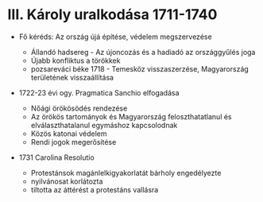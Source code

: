 # III. Károly uralkodása 1711-1740


- Fő kéréds: Az ország újá építése, védelem megszervezése
    - Állandó hadsereg - Az újoncozás és a hadiadó az országgyűlés joga
    - Újabb konfliktus a törökkek
    - pozsareváci béke 1718 - Temesköz visszaszerzése, Magyarország területének visszaállítása

- 1722-23 évi ogy. Pragmatica Sanchio elfogadása
    - Nőági örökösödés rendezése
    - Az örökös tartományok és Magyarország feloszthatatlanul és elválaszthatalanul egymáshoz kapcsolodnak
    - Közös katonai védelem
    - Rendi jogok megerősítése

- 1731 Carolina Resolutio
    - Protestánsok magánlelkigyakorlatát bárholy engedélyezte
    - nyilvánosat korlátozta
    - tiltotta az áttérést a protestáns vallásra
